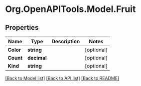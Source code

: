 # Org.OpenAPITools.Model.Fruit

## Properties

Name | Type | Description | Notes
------------ | ------------- | ------------- | -------------
**Color** | **string** |  | [optional] 
**Count** | **decimal** |  | [optional] 
**Kind** | **string** |  | [optional] 

[[Back to Model list]](../../README.md#documentation-for-models) [[Back to API list]](../../README.md#documentation-for-api-endpoints) [[Back to README]](../../README.md)

